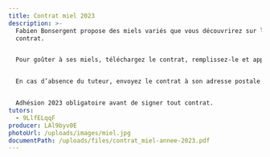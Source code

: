 ```yaml
---
title: Contrat miel 2023
description: >-
  Fabien Bonsergent propose des miels variés que vous découvrirez sur le
  contrat.


  Pour goûter à ses miels, téléchargez le contrat, remplissez-le et apportez 1 exemplaire des pages 2 et 3 sur le lieu de distribution au tuteur dont le nom parait en bas du contrat.


  En cas d’absence du tuteur, envoyez le contrat à son adresse postale.


  Adhésion 2023 obligatoire avant de signer tout contrat.
tutors:
  - 9LlfELqqF
producer: LAl9byv0E
photoUrl: /uploads/images/miel.jpg
documentPath: /uploads/files/contrat_miel-annee-2023.pdf
---
```

